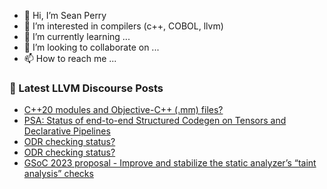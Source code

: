 - 👋 Hi, I’m Sean Perry
- 👀 I’m interested in compilers (c++, COBOL, llvm)
- 🌱 I’m currently learning ...
- 💞️ I’m looking to collaborate on ...
- 📫 How to reach me ...

<!---
s66perry/s66perry is a ✨ special ✨ repository because its `README.md` (this file) appears on your GitHub profile.
You can click the Preview link to take a look at your changes.
--->
### 📕 Latest LLVM Discourse Posts

<!-- DISCOURSE-LLVM:START -->
- [C++20 modules and Objective-C++ &lpar;.mm&rpar; files?](https://discourse.llvm.org/t/c-20-modules-and-objective-c-mm-files/69116#post_2)
- [PSA: Status of end-to-end Structured Codegen on Tensors and Declarative Pipelines](https://discourse.llvm.org/t/psa-status-of-end-to-end-structured-codegen-on-tensors-and-declarative-pipelines/68951#post_4)
- [ODR checking status?](https://discourse.llvm.org/t/odr-checking-status/69122#post_2)
- [ODR checking status?](https://discourse.llvm.org/t/odr-checking-status/69122#post_1)
- [GSoC 2023 proposal - Improve and stabilize the static analyzer’s “taint analysis” checks](https://discourse.llvm.org/t/gsoc-2023-proposal-improve-and-stabilize-the-static-analyzer-s-taint-analysis-checks/68858#post_8)
<!-- DISCOURSE-LLVM:END -->
